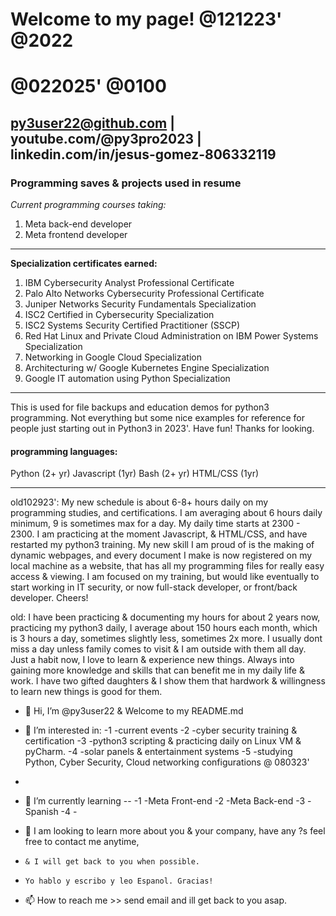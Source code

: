 
# Welcome to my page! @121223' @2022
# @022025'  @0100

## py3user22@github.com | youtube.com/@py3pro2023 | linkedin.com/in/jesus-gomez-806332119

### Programming saves & projects used in resume 

*Current programming courses taking:*
1. Meta back-end developer
2. Meta frontend developer
----------------------
**Specialization certificates earned:**
1. IBM Cybersecurity Analyst Professional Certificate
2. Palo Alto Networks Cybersecurity Professional Certificate
3. Juniper Networks Security Fundamentals Specialization
4. ISC2 Certified in Cybersecurity Specialization
5. ISC2 Systems Security Certified Practitioner (SSCP)
6. Red Hat Linux and Private Cloud Administration on IBM Power Systems Specialization
7. Networking in Google Cloud Specialization
8. Architecturing w/ Google Kubernetes Engine Specialization
9. Google IT automation using Python Specialization
----------------------

This is used for file backups and education demos for python3 programming.
Not everything but some nice examples for reference for people just starting out in Python3 in 2023'.
Have fun! Thanks for looking. 

#### programming languages:
Python (2+ yr)
Javascript (1yr)
Bash (2+ yr)
HTML/CSS (1yr)





__________________________________________
old102923':
My new schedule is about 6-8+ hours daily on my programming studies, and certifications.  I am averaging about 6 hours daily minimum, 9 is sometimes max for a day.  My daily time starts at 2300 - 2300.  I am practicing at the moment Javascript, & HTML/CSS, and have restarted my python3 training.  My new skill I am proud of is the making of dynamic webpages, and every document I make is now registered on my local machine as a website, that has all my programming files for really easy access & viewing.  I am focused on my training, but would like eventually to start working in IT security, or now full-stack developer, or front/back developer.  Cheers!

old:
I have been practicing & documenting my hours for about 2 years now, practicing my python3 daily, I average about 150 hours each month, which is 3 hours a day, sometimes slightly less, sometimes 2x more.  I usually dont miss a day unless family comes to visit & I am outside with them all day.  Just a habit now, I love to learn & experience new things.  Always into gaining more knowledge and skills that can benefit me in my daily life & work.  I have two gifted daughters & I show them that hardwork & willingness to learn new things is good for them. 


- 👋 Hi, I’m @py3user22 & Welcome to my README.md
- 👀 I’m interested in:
-1 -current events
-2 -cyber security training & certification
-3 -python3 scripting & practicing daily on Linux VM & pyCharm.
-4 -solar panels & entertainment systems
-5 -studying Python, Cyber Security, Cloud networking configurations   @ 080323'
-  
- 🌱 I’m currently learning --
-1 -Meta Front-end
-2 -Meta Back-end
-3 -Spanish
-4 -
  
- 💞️ I am looking to learn more about you & your company, have any ?s feel free to contact me anytime,
-     & I will get back to you when possible.
-     Yo hablo y escribo y leo Espanol. Gracias!
- 📫 How to reach me >> send email and ill get back to you asap. 
<!---
py3user22/py3user22 is a ✨ special ✨ repository because its `README.md` (this file) appears on your GitHub profile.
You can click the Preview link to take a look at your changes.
--->
